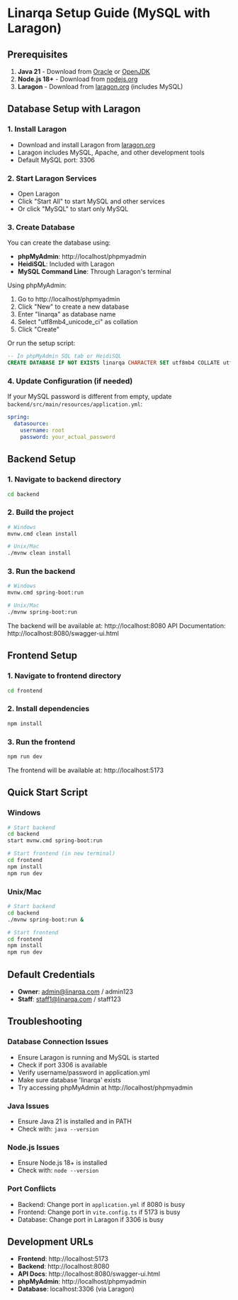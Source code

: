 # Linarqa Setup Guide (MySQL with Laragon)

## Prerequisites

1. **Java 21** - Download from [Oracle](https://www.oracle.com/java/technologies/downloads/) or [OpenJDK](https://adoptium.net/)
2. **Node.js 18+** - Download from [nodejs.org](https://nodejs.org/)
3. **Laragon** - Download from [laragon.org](https://laragon.org/) (includes MySQL)

## Database Setup with Laragon

### 1. Install Laragon
- Download and install Laragon from [laragon.org](https://laragon.org/)
- Laragon includes MySQL, Apache, and other development tools
- Default MySQL port: 3306

### 2. Start Laragon Services
- Open Laragon
- Click "Start All" to start MySQL and other services
- Or click "MySQL" to start only MySQL

### 3. Create Database
You can create the database using:
- **phpMyAdmin**: http://localhost/phpmyadmin
- **HeidiSQL**: Included with Laragon
- **MySQL Command Line**: Through Laragon's terminal

Using phpMyAdmin:
1. Go to http://localhost/phpmyadmin
2. Click "New" to create a new database
3. Enter "linarqa" as database name
4. Select "utf8mb4_unicode_ci" as collation
5. Click "Create"

Or run the setup script:
```sql
-- In phpMyAdmin SQL tab or HeidiSQL
CREATE DATABASE IF NOT EXISTS linarqa CHARACTER SET utf8mb4 COLLATE utf8mb4_unicode_ci;
```

### 4. Update Configuration (if needed)
If your MySQL password is different from empty, update `backend/src/main/resources/application.yml`:
```yaml
spring:
  datasource:
    username: root
    password: your_actual_password
```

## Backend Setup

### 1. Navigate to backend directory
```bash
cd backend
```

### 2. Build the project
```bash
# Windows
mvnw.cmd clean install

# Unix/Mac
./mvnw clean install
```

### 3. Run the backend
```bash
# Windows
mvnw.cmd spring-boot:run

# Unix/Mac
./mvnw spring-boot:run
```

The backend will be available at: http://localhost:8080
API Documentation: http://localhost:8080/swagger-ui.html

## Frontend Setup

### 1. Navigate to frontend directory
```bash
cd frontend
```

### 2. Install dependencies
```bash
npm install
```

### 3. Run the frontend
```bash
npm run dev
```

The frontend will be available at: http://localhost:5173

## Quick Start Script

### Windows
```bash
# Start backend
cd backend
start mvnw.cmd spring-boot:run

# Start frontend (in new terminal)
cd frontend
npm install
npm run dev
```

### Unix/Mac
```bash
# Start backend
cd backend
./mvnw spring-boot:run &

# Start frontend
cd frontend
npm install
npm run dev
```

## Default Credentials

- **Owner**: admin@linarqa.com / admin123
- **Staff**: staff1@linarqa.com / staff123

## Troubleshooting

### Database Connection Issues
- Ensure Laragon is running and MySQL is started
- Check if port 3306 is available
- Verify username/password in application.yml
- Make sure database 'linarqa' exists
- Try accessing phpMyAdmin at http://localhost/phpmyadmin

### Java Issues
- Ensure Java 21 is installed and in PATH
- Check with: `java --version`

### Node.js Issues
- Ensure Node.js 18+ is installed
- Check with: `node --version`

### Port Conflicts
- Backend: Change port in `application.yml` if 8080 is busy
- Frontend: Change port in `vite.config.ts` if 5173 is busy
- Database: Change port in Laragon if 3306 is busy

## Development URLs

- **Frontend**: http://localhost:5173
- **Backend**: http://localhost:8080
- **API Docs**: http://localhost:8080/swagger-ui.html
- **phpMyAdmin**: http://localhost/phpmyadmin
- **Database**: localhost:3306 (via Laragon) 